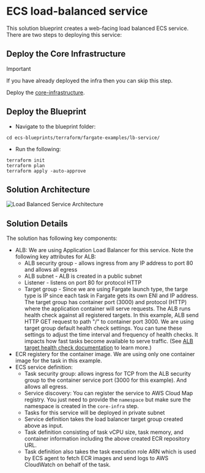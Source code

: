 # ECS load-balanced service

This solution blueprint creates a web-facing load balanced ECS service. There are two steps to deploying this service:

## Deploy the Core Infrastructure

> [!IMPORTANT]
> If you have already deployed the infra then you can skip this step.

Deploy the [core-infrastructure](../core-infra/index.md).

## Deploy the Blueprint

- Navigate to the blueprint folder:

```shell
cd ecs-blueprints/terraform/fargate-examples/lb-service/
```

- Run the following:

```shell
terraform init
terraform plan
terraform apply -auto-approve
```

## Solution Architecture

![Load Balanced Service Architecture](../../../../assets/images/lb-service.png)

## Solution Details

The solution has following key components:

- ALB: We are using Application Load Balancer for this service. Note the following key attributes for ALB:
    - ALB security group - allows ingress from any IP address to port 80 and allows all egress
    - ALB subnet - ALB is created in a public subnet
    - Listener - listens on port 80 for protocol HTTP
    - Target group - Since we are using Fargate launch type, the targe type is IP since each task in Fargate gets its own ENI and IP address. The target group has container port (3000) and protocol (HTTP) where the application container will serve requests. The ALB runs health check against all registered targets. In this example, ALB send HTTP GET request to path "/" to container port 3000. We are using target group default health check settings. You can tune these settings to adjust the time interval and frequency of health checks. It impacts how fast tasks become available to serve traffic. (See [ALB target health check documentation](https://docs.aws.amazon.com/elasticloadbalancing/latest/application/target-group-health-checks.html) to learn more.)
- ECR registery for the container image. We are using only one container image for the task in this example.
- ECS service definition:
    * Task security group: allows ingress for TCP from the ALB security group to the container service port (3000 for this example). And allows all egress.
    * Service discovery: You can register the service to AWS Cloud Map registry. You just need to provide the `namespace` but make sure the namespace is created in the `core-infra` step.
    * Tasks for this service will be deployed in private subnet
    * Service definition takes the load balancer target group created above as input.
    * Task definition consisting of task vCPU size, task memory, and container information including the above created ECR repository URL.
    * Task definition also takes the task execution role ARN which is used by ECS agent to fetch ECR images and send logs to AWS CloudWatch on behalf of the task.

